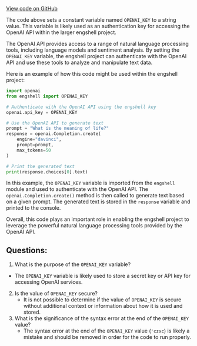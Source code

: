[View code on GitHub](https://github.com/emcf/engshell/blob/master/keys.py)

The code above sets a constant variable named `OPENAI_KEY` to a string value. This variable is likely used as an authentication key for accessing the OpenAI API within the larger engshell project. 

The OpenAI API provides access to a range of natural language processing tools, including language models and sentiment analysis. By setting the `OPENAI_KEY` variable, the engshell project can authenticate with the OpenAI API and use these tools to analyze and manipulate text data.

Here is an example of how this code might be used within the engshell project:

```python
import openai
from engshell import OPENAI_KEY

# Authenticate with the OpenAI API using the engshell key
openai.api_key = OPENAI_KEY

# Use the OpenAI API to generate text
prompt = "What is the meaning of life?"
response = openai.Completion.create(
    engine="davinci",
    prompt=prompt,
    max_tokens=50
)

# Print the generated text
print(response.choices[0].text)
```

In this example, the `OPENAI_KEY` variable is imported from the `engshell` module and used to authenticate with the OpenAI API. The `openai.Completion.create()` method is then called to generate text based on a given prompt. The generated text is stored in the `response` variable and printed to the console.

Overall, this code plays an important role in enabling the engshell project to leverage the powerful natural language processing tools provided by the OpenAI API.
## Questions: 
 1. What is the purpose of the `OPENAI_KEY` variable?
   - The `OPENAI_KEY` variable is likely used to store a secret key or API key for accessing OpenAI services.
2. Is the value of `OPENAI_KEY` secure?
   - It is not possible to determine if the value of `OPENAI_KEY` is secure without additional context or information about how it is used and stored.
3. What is the significance of the syntax error at the end of the `OPENAI_KEY` value?
   - The syntax error at the end of the `OPENAI_KEY` value (`'czxc`) is likely a mistake and should be removed in order for the code to run properly.